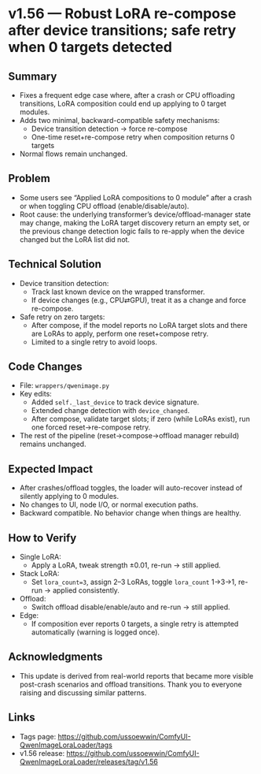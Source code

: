# v1.56 — Robust LoRA re-compose after device transitions; safe retry when 0 targets detected

## Summary
- Fixes a frequent edge case where, after a crash or CPU offloading transitions, LoRA composition could end up applying to 0 target modules.
- Adds two minimal, backward-compatible safety mechanisms:
  - Device transition detection → force re-compose
  - One-time reset+re-compose retry when composition returns 0 targets
- Normal flows remain unchanged.

## Problem
- Some users see “Applied LoRA compositions to 0 module” after a crash or when toggling CPU offload (enable/disable/auto).
- Root cause: the underlying transformer’s device/offload-manager state may change, making the LoRA target discovery return an empty set, or the previous change detection logic fails to re-apply when the device changed but the LoRA list did not.

## Technical Solution
- Device transition detection:
  - Track last known device on the wrapped transformer.
  - If device changes (e.g., CPU⇄GPU), treat it as a change and force re-compose.
- Safe retry on zero targets:
  - After compose, if the model reports no LoRA target slots and there are LoRAs to apply, perform one reset+compose retry.
  - Limited to a single retry to avoid loops.

## Code Changes
- File: `wrappers/qwenimage.py`
- Key edits:
  - Added `self._last_device` to track device signature.
  - Extended change detection with `device_changed`.
  - After compose, validate target slots; if zero (while LoRAs exist), run one forced reset→re-compose retry.
- The rest of the pipeline (reset→compose→offload manager rebuild) remains unchanged.

## Expected Impact
- After crashes/offload toggles, the loader will auto-recover instead of silently applying to 0 modules.
- No changes to UI, node I/O, or normal execution paths.
- Backward compatible. No behavior change when things are healthy.

## How to Verify
- Single LoRA:
  - Apply a LoRA, tweak strength ±0.01, re-run → still applied.
- Stack LoRA:
  - Set `lora_count=3`, assign 2–3 LoRAs, toggle `lora_count` 1→3→1, re-run → applied consistently.
- Offload:
  - Switch offload disable/enable/auto and re-run → still applied.
- Edge:
  - If composition ever reports 0 targets, a single retry is attempted automatically (warning is logged once).

## Acknowledgments
- This update is derived from real-world reports that became more visible post-crash scenarios and offload transitions. Thank you to everyone raising and discussing similar patterns.

## Links
- Tags page: https://github.com/ussoewwin/ComfyUI-QwenImageLoraLoader/tags
- v1.56 release: https://github.com/ussoewwin/ComfyUI-QwenImageLoraLoader/releases/tag/v1.56


